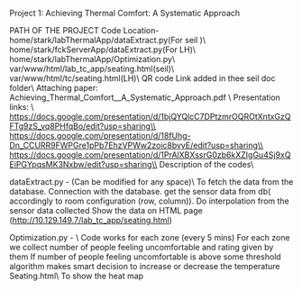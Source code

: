 Project 1: Achieving Thermal Comfort:  A Systematic Approach



PATH OF THE PROJECT
Code Location-
home/stark/labThermalApp/dataExtract.py(For seil )\\
home/stark/fckServerApp/dataExtract.py(For LH)\\
home/stark/labThermalApp/Optimization.py\\
var/www/html/lab_tc_app/seating.html(seil)\\
var/www/html/tc/seating.html(LH)\\
QR code Link added in thee seil doc folder\\
Attaching paper: Achieving_Thermal_Comfort__A_Systematic_Approach.pdf \\
Presentation links: \\
https://docs.google.com/presentation/d/1bjQYQlcC7DPtzmrOQROtXntxGzQFTg9zS_vq8PHfqBo/edit?usp=sharing\\
https://docs.google.com/presentation/d/18fUhg-Dn_CCURR9FWPGre1pPb7EhzVPWw2zoic8bvyE/edit?usp=sharing\\
https://docs.google.com/presentation/d/1PrAlXBXssrG0zb6kXZIgGu4Sj9xQEiPGYpqsMK3Nxbw/edit?usp=sharing\\
Description of the codes\\

dataExtract.py - (Can be modified for any space)\\
To fetch the data from the database.
Connection with the database.
get the sensor data from db( accordingly to room configuration (row, column)).
Do interpolation from the sensor data collected
Show the data on HTML page (http://10.129.149.7/lab_tc_app/seating.html)

Optimization.py - \\
Code works for each zone (every 5 mins)
For each zone we collect number of people feeling uncomfortable and rating given by them
If number of people feeling uncomfortable is above some threshold algorithm makes smart decision to increase or decrease the temperature
Seating.html\\
To show the heat map

